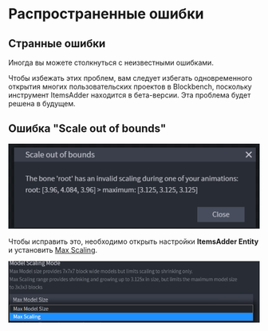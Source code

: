 # Распространенные ошибки

## Странные ошибки

Иногда вы можете столкнуться с неизвестными ошибками.

Чтобы избежать этих проблем, вам следует избегать одновременного открытия многих пользовательских проектов в Blockbench, поскольку инструмент ItemsAdder находится в бета-версии. Эта проблема будет решена в будущем.

## Ошибка "Scale out of bounds"

![](<../../../../.gitbook/assets/image (42).png>)

Чтобы исправить это, необходимо открыть настройки **ItemsAdder Entity** и установить [Max Scaling](creation.md#configuring-the-model).

![](<../../../../.gitbook/assets/image (79).png>)
